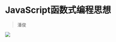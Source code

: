 # JavaScript函数式编程思想
> 潘俊

![](https://tse1-mm.cn.bing.net/th/id/OIP.eifwjDFGZBs0AL8L08gPNQHaHa?w=164&h=180&c=7&o=5&dpr=2&pid=1.7)
